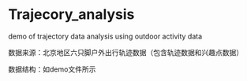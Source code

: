 # Trajecory_analysis
demo of trajectory data analysis using outdoor activity data

数据来源：北京地区六只脚户外出行轨迹数据（包含轨迹数据和兴趣点数据）

数据结构：如demo文件所示
